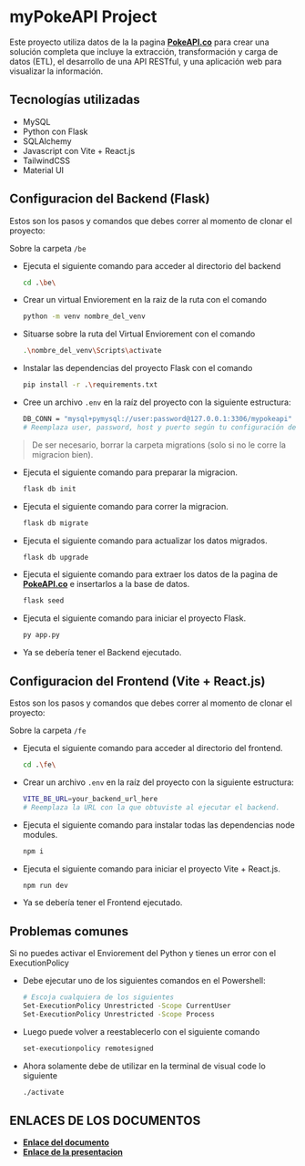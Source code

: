 # myPokeAPI Project

Este proyecto utiliza datos de la la pagina **[PokeAPI.co](https://pokeapi.co/)** para crear una solución completa que incluye la extracción, transformación y carga de datos (ETL), el desarrollo de una API RESTful, y una aplicación web para visualizar la información.

## Tecnologías utilizadas

- MySQL
- Python con Flask
- SQLAlchemy
- Javascript con Vite + React.js
- TailwindCSS
- Material UI

## Configuracion del Backend (Flask)

Estos son los pasos y comandos que debes correr al momento de clonar el proyecto:

Sobre la carpeta `/be`
- Ejecuta el siguiente comando para acceder al directorio del backend
    ```sh
    cd .\be\
    ```
- Crear un virtual Enviorement en la raiz de la ruta con el comando
    ```sh
    python -m venv nombre_del_venv
    ```
- Situarse sobre la ruta del Virtual Enviorement con el comando
    ```sh
    .\nombre_del_venv\Scripts\activate
    ```
- Instalar las dependencias del proyecto Flask con el comando
    ```sh
    pip install -r .\requirements.txt
    ```
- Cree un archivo `.env` en la raíz del proyecto con la siguiente estructura:
    ```sh
    DB_CONN = "mysql+pymysql://user:password@127.0.0.1:3306/mypokeapi"
    # Reemplaza user, password, host y puerto según tu configuración de MySQL.
    ```
> De ser necesario, borrar la carpeta migrations (solo si no le corre la migracion bien).
- Ejecuta el siguiente comando para preparar la migracion.
    ```sh
    flask db init
    ```
- Ejecuta el siguiente comando para correr la migracion.
    ```sh
    flask db migrate
    ```
- Ejecuta el siguiente comando para actualizar los datos migrados.
    ```sh
    flask db upgrade
    ```
- Ejecuta el siguiente comando para extraer los datos de la pagina de **[PokeAPI.co](https://pokeapi.co/)** e insertarlos a la base de datos.
    ```sh
    flask seed
    ```
- Ejecuta el siguiente comando para iniciar el proyecto Flask.
    ```sh
    py app.py
    ```
- Ya se debería tener el Backend ejecutado.

## Configuracion del Frontend (Vite + React.js)

Estos son los pasos y comandos que debes correr al momento de clonar el proyecto:

Sobre la carpeta `/fe`
- Ejecuta el siguiente comando para acceder al directorio del frontend.
    ```sh
    cd .\fe\
    ```
- Crear un archivo `.env` en la raíz del proyecto con la siguiente estructura:
    ```sh
    VITE_BE_URL=your_backend_url_here
    # Reemplaza la URL con la que obtuviste al ejecutar el backend.
    ```
- Ejecuta el siguiente comando para instalar todas las dependencias node modules.
    ```sh
    npm i
    ```
- Ejecuta el siguiente comando para iniciar el proyecto Vite + React.js.
    ```sh
    npm run dev
    ```
- Ya se debería tener el Frontend ejecutado.

## Problemas comunes

Si no puedes activar el Enviorement del Python y tienes un error con el ExecutionPolicy
- Debe ejecutar uno de los siguientes comandos en el Powershell:

    ```sh
    # Escoja cualquiera de los siguientes
    Set-ExecutionPolicy Unrestricted -Scope CurrentUser
    Set-ExecutionPolicy Unrestricted -Scope Process
    ```
- Luego puede volver a reestablecerlo con el siguiente comando
    ```sh
    set-executionpolicy remotesigned
    ```
- Ahora solamente debe de utilizar en la terminal de visual code lo siguiente
    ```sh
    ./activate
    ```

## ENLACES DE LOS DOCUMENTOS

- **[Enlace del documento](https://utpac-my.sharepoint.com/:b:/g/personal/rafael_chung_utp_ac_pa/EdKbnyhU85ZItu9Fm5Yg9H8Bwng1WAuUzOSxTRAWL5A5Ng?e=kLME2q)**
- **[Enlace de la presentacion](https://utpac-my.sharepoint.com/:p:/g/personal/rafael_chung_utp_ac_pa/EbEsPVXJvr5PnwQwgDPeiRAB2w4rSk-gYPsPh03vAcj0nw?e=bBTTar)**